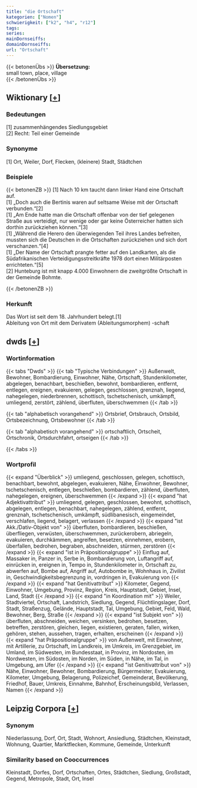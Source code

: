 ```yaml
---
title: "die Ortschaft"
kategorien: ["Nomen"]
schwierigkeit: ["k2", "h4", "r12"]
tags:
series:
mainDornseiffs:
domainDornseiffs:
url: "Ortschaft"
---
```


{{< betonenÜbs >}}
**Übersetzung:**  
small town, place, village  
{{< /betonenÜbs >}}

## Wiktionary [[+](https://de.wiktionary.org/wiki/Ortschaft)]

### Bedeutungen
[1] zusammenhängendes Siedlungsgebiet  
[2] Recht: Teil einer Gemeinde  

### Synonyme
[1] Ort, Weiler, Dorf, Flecken, (kleinere) Stadt, Städtchen  

### Beispiele
{{< betonenZB >}}
[1] Nach 10 km taucht dann linker Hand eine Ortschaft auf.  
[1] „Doch auch die Bertinis waren auf seltsame Weise mit der Ortschaft verbunden.“[2]  
[1] „Am Ende hatte man die Ortschaft offenbar von der tief gelegenen Straße aus verteidigt, nur wenige oder gar keine Österreicher hatten sich dorthin zurückziehen können.“[3]  
[1] „Während die Herero den überwiegenden Teil ihres Landes befreiten, mussten sich die Deutschen in die Ortschaften zurückziehen und sich dort verschanzen.“[4]  
[1] „Der Name der Ortschaft prangte fetter auf den Landkarten, als die Südafrikanischen Verteidigungsstreitkräfte 1978 dort einen Militärposten errichteten.“[5]  
[2] Hunteburg ist mit knapp 4.000 Einwohnern die zweitgrößte Ortschaft in der Gemeinde Bohmte.  

{{< /betonenZB >}}
### Herkunft
Das Wort ist seit dem 18. Jahrhundert belegt.[1]  
Ableitung von Ort mit dem Derivatem (Ableitungsmorphem) -schaft  



## dwds [[+](https://www.dwds.de/wb/Ortschaft)]

### Wortinformation
{{< tabs "Dwds" >}}
{{< tab "Typische Verbindungen" >}}
Außenwelt, Bewohner, Bombardierung, Einwohner, Nähe, Ortschaft, Stundenkilometer, abgelegen, benachbart, beschießen, bewohnt, bombardieren, entfernt, entlegen, ereignen, evakuieren, gelegen, geschlossen, grenznah, liegend, nahegelegen, niederbrennen, schottisch, tschetschenisch, umkämpft, umliegend, zerstört, zählend, überfluten, überschwemmen
{{< /tab >}}

{{< tab "alphabetisch vorangehend" >}}
Ortsbrief, Ortsbrauch, Ortsbild, Ortsbezeichnung, Ortsbewohner
{{< /tab >}}

{{< tab "alphabetisch vorangehend" >}}
ortschaftlich, Ortscheit, Ortschronik, Ortsdurchfahrt, ortseigen
{{< /tab >}}

{{< /tabs >}}

### Wortprofil
{{< expand "Überblick" >}} umliegend, geschlossen, gelegen, schottisch, benachbart, bewohnt, abgelegen, evakuieren, Nähe, Einwohner, Bewohner, tschetschenisch, entlegen, beschießen, bombardieren, zählend, überfluten, nahegelegen, ereignen, überschwemmen {{< /expand >}}
{{< expand "hat Adjektivattribut" >}} umliegend, gelegen, geschlossen, bewohnt, schottisch, abgelegen, entlegen, benachbart, nahegelegen, zählend, entfernt, grenznah, tschetschenisch, umkämpft, südlibanesisch, eingemeindet, verschlafen, liegend, belagert, verlassen {{< /expand >}}
{{< expand "ist Akk./Dativ-Objekt von" >}} überfluten, bombardieren, beschießen, überfliegen, verwüsten, überschwemmen, zurückerobern, abriegeln, evakuieren, durchkämmen, angreifen, besetzen, einnehmen, erobern, überfallen, bedrohen, begraben, abschneiden, stürmen, zerstören {{< /expand >}}
{{< expand "ist in Präpositionalgruppe" >}} Einflug auf, Massaker in, Panzer in, Serbe in, Bombardierung von, Luftangriff auf, einrücken in, ereignen in, Tempo in, Stundenkilometer in, Ortschaft zu, abwerfen auf, Bombe auf, Angriff auf, Autobombe in, Wohnhaus in, Zivilist in, Geschwindigkeitsbegrenzung in, vordringen in, Evakuierung von {{< /expand >}}
{{< expand "hat Genitivattribut" >}} Kilometer, Gegend, Einwohner, Umgebung, Provinz, Region, Kreis, Hauptstadt, Gebiet, Insel, Land, Stadt {{< /expand >}}
{{< expand "in Koordination mit" >}} Weiler, Stadtviertel, Ortschaft, Landstrich, Siedlung, Gegend, Flüchtlingslager, Dorf, Stadt, Straßenzug, Gelände, Hauptstadt, Tal, Umgebung, Gebiet, Feld, Wald, Bewohner, Berg, Straße {{< /expand >}}
{{< expand "ist Subjekt von" >}} überfluten, abschneiden, weichen, versinken, bedrohen, besetzen, betreffen, zerstören, gleichen, liegen, existieren, geraten, fallen, wirken, gehören, stehen, aussehen, tragen, erhalten, erscheinen {{< /expand >}}
{{< expand "hat Präpositionalgruppe" >}} von Außenwelt, mit Einwohner, mit Artillerie, zu Ortschaft, im Landkreis, im Umkreis, im Grenzgebiet, im Umland, im Südwesten, im Bundesstaat, in Provinz, im Nordosten, im Nordwesten, im Südosten, im Norden, im Süden, in Nähe, im Tal, in Umgebung, am Ufer {{< /expand >}}
{{< expand "ist Genitivattribut von" >}} Nähe, Einwohner, Bewohner, Bombardierung, Bürgermeister, Evakuierung, Kilometer, Umgebung, Belagerung, Polizeichef, Gemeinderat, Bevölkerung, Friedhof, Bauer, Umkreis, Einnahme, Bahnhof, Erscheinungsbild, Verlassen, Namen {{< /expand >}}

## Leipzig Corpora [[+](https://corpora.uni-leipzig.de/en/res?word=Ortschaft&corpusId=deu_newscrawl-public_2018)]


### Synonym
Niederlassung, Dorf, Ort, Stadt, Wohnort, Ansiedlung, Städtchen, Kleinstadt, Wohnung, Quartier, Marktflecken, Kommune, Gemeinde, Unterkunft


### Similarity based on Cooccurrences
Kleinstadt, Dorfes, Dorf, Ortschaften, Ortes, Städtchen, Siedlung, Großstadt, Gegend, Metropole, Stadt, Ort, Insel

